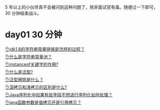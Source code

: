 5 年以上的小伙伴真不会被问到这种问题了，除非面试官有毒。随便过一下即可，30 分钟结束战斗。
# day01 30 分钟
[👌jdk1.8的字符串常量拼接是怎样的过程？](https://www.yuque.com/jingdianjichi/xyxdsi/pdqz7ssg8kxkqdsh?view=doc_embed)<br />[👌什么是字符串常量池？](https://www.yuque.com/jingdianjichi/xyxdsi/edtkiolg4v9m1pyc?view=doc_embed)<br />[👌instanceof关键字的作用?](https://www.yuque.com/jingdianjichi/xyxdsi/qv5rimy3vagwlgn2?view=doc_embed)<br />[👌什么是泛型?](https://www.yuque.com/jingdianjichi/xyxdsi/re847dguttn3t1nw?view=doc_embed)<br />[👌泛型擦除是什么？](https://www.yuque.com/jingdianjichi/xyxdsi/kv9vsgr9q3oigq72?view=doc_embed)<br />[👌深拷贝和浅拷贝的区别是什么?](https://www.yuque.com/jingdianjichi/xyxdsi/umtsqklfthrik2s5?view=doc_embed)<br />[👌Java序列化中如果有些字段不想进行序列化如何处理？](https://www.yuque.com/jingdianjichi/xyxdsi/gign7scn8ke0updf?view=doc_embed)<br />[👌java函数参数是值拷贝还是引用拷贝？](https://www.yuque.com/jingdianjichi/xyxdsi/gfwdtp91lr2g88gx?view=doc_embed)
